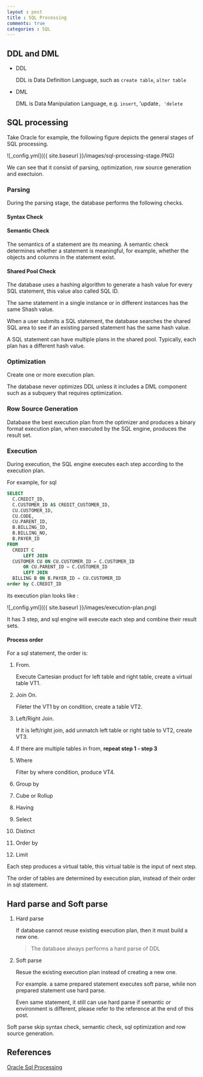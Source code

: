 ```yaml
---
layout : post
title : SQL Processing
comments: true
categories : SQL
---
```


## DDL and DML

  - DDL
    
    DDL is Data Definition Language, such as `create table`, `alter table`
    
  - DML
  
    DML is Data Manipulation Language, e.g. `insert`, 'update`, 'delete`

## SQL processing

  Take Oracle for example, the following figure depicts the general stages of SQL processing.
  
  ![_config.yml]({{ site.baseurl }}/images/sql-processing-stage.PNG)
  
  We can see that it consist of parsing, optimization, row source generation and exectuion.
  
### Parsing

  During the parsing stage, the database performs the following checks.
  
#### Syntax Check
  
#### Semantic Check
  
  The semantics of a statement are its meaning. A semantic check determines whether a statement is meaningful, 
  for example, whether the objects and columns in the statement exist.
    
#### Shared Pool Check
  
  The database uses a hashing algorithm to generate a hash value for every SQL statement, this value also called SQL ID. 
     
  The same statement in a single instance or in different instances has the same Shash value.

  When a user submits a SQL statement, the database searches the shared SQL area to see 
  if an existing parsed statement has the same hash value. 

  A SQL statement can have multiple plans in the shared pool. Typically, each plan has a different hash value. 
     
### Optimization

  Create one or more execution plan.
  
  The database never optimizes DDL unless it includes a DML component such as a subquery that requires optimization.

### Row Source Generation

  Database the best execution plan from the optimizer and produces a binary format execution plan, 
  when executed by the SQL engine, produces the result set. 

### Execution

  During execution, the SQL engine executes each step according to the execution plan.
  
  For example, for sql
  
  ```sql
  SELECT 
    C.CREDIT_ID,
    C.CUSTOMER_ID AS CREDIT_CUSTOMER_ID,
    CU.CUSTOMER_ID,
    CU.CODE,
    CU.PARENT_ID,
    B.BILLING_ID,
    B.BILLING_NO,
    B.PAYER_ID
  FROM
    CREDIT C
        LEFT JOIN
    CUSTOMER CU ON CU.CUSTOMER_ID = C.CUSTOMER_ID
        OR CU.PARENT_ID = C.CUSTOMER_ID
        LEFT JOIN
    BILLING B ON B.PAYER_ID = CU.CUSTOMER_ID
  order by C.CREDIT_ID
  ```
  
  its execution plan looks like :
  
  ![_config.yml]({{ site.baseurl }}/images/execution-plan.png)
  
  It has 3 step, and sql engine will execute each step and combine their result sets.
  
#### Process order

  For a sql statement, the order is:
  
  1. From. 
  
     Execute Cartesian product for left table and right table, create a virtual table VT1.
  
  2. Join On. 
  
     Fileter the VT1 by on condition, create a table VT2.
  
  3. Left/Right Join. 
  
     If it is left/right join, add unmatch left table or right table to VT2, create VT3.
  
  4. If there are multiple tables in from, **repeat step 1 - step 3**
  
  5. Where
  
     Filter by where condition, produce VT4.
     
  6. Group by
  
  7. Cube or Rollup
  
  8. Having
  
  9. Select
  
  10. Distinct
  
  11. Order by
  
  12. Limit
  
  Each step produces a virtual table, this virtual table is the input of next step.
  
  The order of tables are determined by execution plan, instead of their order in sql statement.

## Hard parse and Soft parse

  1. Hard parse
  
     If database cannot reuse existing execution plan, then it must build a new one.
     
     > The database always performs a hard parse of DDL
  
  2. Soft parse
  
     Resue the existing execution plan instead of creating a new one.
     
     For example. a same prepared statement executes soft parse, while non prepared statement use hard parse.
  
     Even same statement, it still can use hard parse if semantic or environment is different, please refer to the reference
  at the end of this post.
  
  Soft parse skip syntax check, semantic check, sql optimization and row source generation.

## References

  [Oracle Sql Processing](https://docs.oracle.com/database/121/TGSQL/tgsql_sqlproc.htm#TGSQL190)
